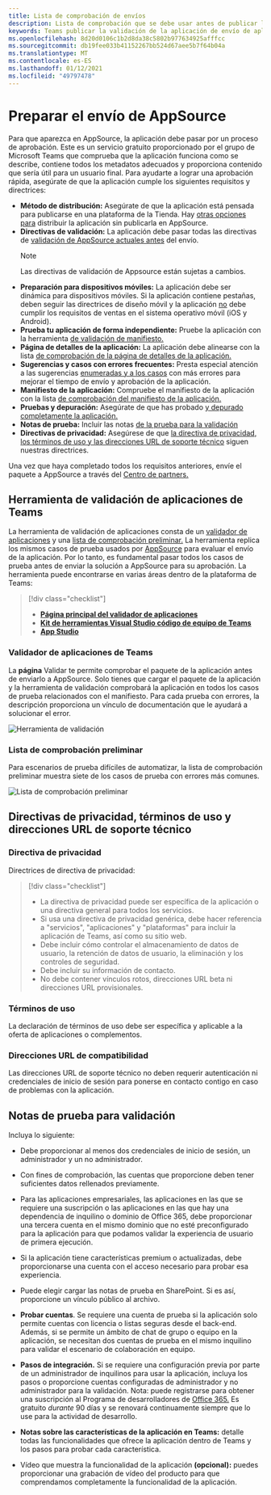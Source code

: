 ```yaml
---
title: Lista de comprobación de envíos
description: Lista de comprobación que se debe usar antes de publicar la aplicación de Microsoft Teams en AppSource
keywords: Teams publicar la validación de la aplicación de envío de aplicaciones de Teams de envío de la tienda de office
ms.openlocfilehash: 8d20d0106c1b2d8da38c5802b977634925afffcc
ms.sourcegitcommit: db19fee033b41152267bb524d67aee5b7f64b04a
ms.translationtype: MT
ms.contentlocale: es-ES
ms.lasthandoff: 01/12/2021
ms.locfileid: "49797478"
---
```

# <a name="prepare-for-appsource-submission"></a>Preparar el envío de AppSource  

Para que aparezca en AppSource, la aplicación debe pasar por un proceso de aprobación. Este es un servicio gratuito proporcionado por el grupo de Microsoft Teams que comprueba que la aplicación funciona como se describe, contiene todos los metadatos adecuados y proporciona contenido que sería útil para un usuario final. Para ayudarte a lograr una aprobación rápida, asegúrate de que la aplicación cumple los siguientes requisitos y directrices:

* **Método de distribución:** Asegúrate de que la aplicación está pensada para publicarse en una plataforma de la Tienda. Hay [otras opciones para](../../overview.md) distribuir la aplicación sin publicarla en AppSource.
* **Directivas de validación:** La aplicación debe pasar todas las directivas de [validación de AppSource actuales antes](https://docs.microsoft.com/legal/marketplace/certification-policies#1140-teams) del envío. 
  > [!NOTE] 
  > Las directivas de validación de Appsource están sujetas a cambios.
* **Preparación para dispositivos móviles:** La aplicación debe ser dinámica para dispositivos móviles. Si la aplicación contiene pestañas, [](~/tabs/design/tabs-mobile.md) deben seguir las directrices de diseño móvil y la aplicación [no](~/concepts/deploy-and-publish/appsource/prepare/frequently-failed-cases.md#-mobile-responsiveness-no-direct-upsell-or-payment) debe cumplir los requisitos de ventas en el sistema operativo móvil (iOS y Android).
* **Prueba tu aplicación de forma independiente:** Pruebe la aplicación con la herramienta [de validación de manifiesto.](#teams-app-validation-tool)
* **Página de detalles de la aplicación:** La aplicación debe alinearse con la lista [de comprobación de la página de detalles de la aplicación.](detail-page-checklist.md)
* **Sugerencias y casos con errores frecuentes:** Presta especial atención a las sugerencias [enumeradas y a los casos](frequently-failed-cases.md)  con más errores para mejorar el tiempo de envío y aprobación de la aplicación.
* **Manifiesto de la aplicación:** Compruebe el manifiesto de la aplicación con la lista [de comprobación del manifiesto de la aplicación.](app-manifest-checklist.md)
* **Pruebas y depuración:** Asegúrate de que has probado [y depurado completamente la aplicación.](../../../build-and-test/debug.md)
* **Notas de prueba:** Incluir las notas [de la prueba para la validación](#test-notes-for-validation)
* **Directivas de privacidad:** Asegúrese de que [la directiva de privacidad, los términos de uso y las direcciones URL de soporte técnico](#privacy-policy-terms-of-use-and-support-urls) siguen nuestras directrices.

Una vez que haya completado todos los requisitos anteriores, envíe el paquete a AppSource a través del [Centro de partners.](/office/dev/store/use-partner-center-to-submit-to-appsource)

## <a name="teams-app-validation-tool"></a>Herramienta de validación de aplicaciones de Teams

La herramienta de validación de aplicaciones consta de un [validador de aplicaciones](#teams-app-validator) y una [lista de comprobación preliminar.](#preliminary-checklist) La herramienta replica los mismos casos de prueba usados por [AppSource](/office/dev/store/submit-to-appsource-via-partner-center) para evaluar el envío de la aplicación. Por lo tanto, es fundamental pasar todos los casos de prueba antes de enviar la solución a AppSource para su aprobación. La herramienta puede encontrarse en varias áreas dentro de la plataforma de Teams:

> [!div class="checklist"]
>
> * [**Página principal del validador de aplicaciones**](https://dev.teams.microsoft.com/appvalidation.html)
> * [**Kit de herramientas Visual Studio código de equipo de Teams**](/toolkit/visual-studio-code-overview.md)
> * [**App Studio**](/concepts/build-and-test/app-studio-overview.md)

### <a name="teams-app-validator"></a>Validador de aplicaciones de Teams

La **página** Validar te permite comprobar el paquete de la aplicación antes de enviarlo a AppSource. Solo tienes que cargar el paquete de la aplicación y la herramienta de validación comprobará la aplicación en todos los casos de prueba relacionados con el manifiesto. Para cada prueba con errores, la descripción proporciona un vínculo de documentación que le ayudará a solucionar el error.

![Herramienta de validación](../../../../assets/images/validation-tool/validator.png)

### <a name="preliminary-checklist"></a>Lista de comprobación preliminar

Para escenarios de prueba difíciles de automatizar, la lista de comprobación preliminar muestra siete de los casos de prueba con errores más comunes.

![Lista de comprobación preliminar](../../../../assets/images/validation-tool/preliminary-checklist.png)

## <a name="privacy-policy-terms-of-use-and-support-urls"></a>Directivas de privacidad, términos de uso y direcciones URL de soporte técnico

### <a name="privacy-policy"></a>Directiva de privacidad

Directrices de directiva de privacidad:

> [!div class="checklist"]
>
> * La directiva de privacidad puede ser específica de la aplicación o una directiva general para todos los servicios.
> * Si usa una directiva de privacidad genérica, debe hacer referencia a "servicios", "aplicaciones" y "plataformas" para incluir la aplicación de Teams, así como su sitio web.
> * Debe incluir cómo controlar el almacenamiento de datos de usuario, la retención de datos de usuario, la eliminación y los controles de seguridad.
> * Debe incluir su información de contacto.
> * No debe contener vínculos rotos, direcciones URL beta ni direcciones URL provisionales.

### <a name="terms-of-use"></a>Términos de uso

La declaración de términos de uso debe ser específica y aplicable a la oferta de aplicaciones o complementos.

### <a name="support-urls"></a>Direcciones URL de compatibilidad

Las direcciones URL de soporte técnico no deben requerir autenticación ni credenciales de inicio de sesión para ponerse en contacto contigo en caso de problemas con la aplicación.

## <a name="test-notes-for-validation"></a>Notas de prueba para validación

Incluya lo siguiente:

* Debe proporcionar al menos dos credenciales de inicio de sesión, un administrador y un no administrador.

* Con fines de comprobación, las cuentas que proporcione deben tener suficientes datos rellenados previamente.

* Para las aplicaciones empresariales, las aplicaciones en las que se requiere una suscripción o las aplicaciones en las que hay una dependencia de inquilino o dominio de Office 365, debe proporcionar una tercera cuenta en el mismo dominio que no esté preconfigurado para la aplicación para que podamos validar la experiencia de usuario de primera ejecución.

* Si la aplicación tiene características premium o actualizadas, debe proporcionarse una cuenta con el acceso necesario para probar esa experiencia.

* Puede elegir cargar las notas de prueba en SharePoint. Si es así, proporcione un vínculo público al archivo.

* **Probar cuentas**. Se requiere una cuenta de prueba si la aplicación solo permite cuentas con licencia o listas seguras desde el back-end. Además, si se permite un ámbito de chat de grupo o equipo en la aplicación, se necesitan dos cuentas de prueba en el mismo inquilino para validar el escenario de colaboración en equipo.

* **Pasos de integración.** Si se requiere una configuración previa por parte de un administrador de inquilinos para usar la aplicación, incluya los pasos o proporcione cuentas configuradas de administrador y no administrador para la validación. Nota: puede registrarse para obtener una suscripción al Programa de desarrolladores de [Office 365.](https://developer.microsoft.com/microsoft-365/dev-program) Es gratuito *durante* 90 días y se renovará continuamente siempre que lo use para la actividad de desarrollo.

* **Notas sobre las características de la aplicación en Teams:** detalle todas las funcionalidades que ofrece la aplicación dentro de Teams y los pasos para probar cada característica.

* Vídeo que muestra la funcionalidad de la aplicación **(opcional):** puedes proporcionar una grabación de vídeo del producto para que comprendamos completamente la funcionalidad de la aplicación.
